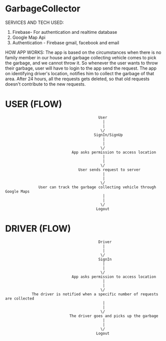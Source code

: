 # GarbageCollector
SERVICES AND TECH USED: 
1) Firebase- For authentication and realtime database
2) Google Map Api
3) Authentication - Firebase gmail, facebook and email


HOW APP WORKS:
The app is based on the circumstances when there is no family member in our house and garbage collecting vehicle comes to pick the garbage, and we cannot throw it.
So whenever the user wants to throw their garbage, user will have to login to the app send the request. The app on identifying driver's location, notifies him to collect the garbage of that area. After 24 hours, all the requests gets deleted, so that old requests doesn't contribute to the new requests.

# USER (FLOW)
                                              User
                                                |
                                                |
                                               \/
                                            SignIn/SignUp
                                                |
                                                |
                                               \/
                                  App asks permission to access location
                                                |
                                                |
                                               \/
                                     User sends request to server
                                                |
                                                |
                                               \/
                   User can track the garbage collecting vehicle through Google Maps
                                                |
                                                |
                                               \/
                                             Logout
                                             
                                             
# DRIVER (FLOW)
                                              Driver
                                                |
                                                |
                                               \/
                                              SignIn
                                                |
                                                |
                                               \/
                                  App asks permission to access location
                                                |
                                                |
                                               \/
                The driver is notified when a specific number of requests are collected
                                                |
                                                |
                                               \/
                                 The driver goes and picks up the garbage
                                                |
                                                |
                                               \/
                                             Logout
                                             

